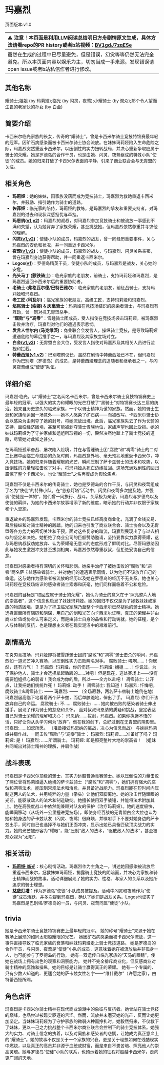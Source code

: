 # 玛嘉烈
页面版本:v1.0
 

| :warning: 注意！本页面是利用LLM阅读总结明日方舟剧情原文生成，具体方法请看repo的PR history或者b站视频：[BV1gdJ7zqESe](https://www.bilibili.com/video/BV1gdJ7zqESe/)         |
|:----------------------------|
| 虽然在生成的过程中已尽量避免，但是错误，幻觉等等仍然无法完全避免。所以本页面内容以娱乐为主，切勿当成一手来源。发现错误请open issue或者b站私信作者进行修改。|



## 其他名称
耀骑士;姐姐 (by 玛莉娅);临光 (by 闪灵，夜莺);小耀骑士 (by 观众);那个令人望而生畏的老家伙的孙女 (by 白金)
## 简要介绍
卡西米尔临光家族的长女，传奇的“耀骑士”，曾是卡西米尔骑士竞技特锦赛最年轻的冠军。因矿石病感染而被卡西米尔骑士协会流放。在妹妹玛莉娅陷入生命危险之际，玛嘉烈突然重返卡西米尔，以压倒性的实力扭转战局，并决心重新争取应属于骑士的荣耀。她是罗德岛的合作干员，也是由她、闪灵、夜莺组成的特殊小队“使徒”的成员。她的归来打破了卡西米尔表面的平静，引来了商业联合会与无胄盟的关注。
## 相关角色
-   **玛莉娅**：她的妹妹，因家族没落而成为竞技骑士，玛嘉烈为救她重返卡西米尔，并鼓励、指引她作为骑士的道路。
-   **佐菲娅**：临光家的陪侍，玛莉娅的教练，是玛嘉烈的挚友和重要支持者，对玛嘉烈的过去和现状深感担忧与牵挂。
-   **玛恩纳([v1](char_4064_mlynar.md),[v2](../char_v3/char_4064_mlynar.md))**：玛嘉烈的叔叔，对玛嘉烈参加竞技骑士和被流放一事感到不满和失望，认为她背弃了家族荣耀，甚至挑战她，但玛嘉烈依然尊重并寻求他的理解。
-   **闪灵([v1](char_147_shining.md),[v2](../char_v3/char_147_shining.md))**：使徒小队的成员，玛嘉烈的战友，曾一同经历重要事件，关心玛嘉烈的安危和状况，并一同重返卡西米尔。
-   **夜莺([v1](char_179_cgbird.md),[v2](../char_v3/char_179_cgbird.md))**：使徒小队的成员，玛嘉烈的战友，与玛嘉烈、闪灵关系亲密，曾在玛嘉烈身边获得帮助，并一同重返卡西米尔。
-   **Logos([v1](extended_char_Logos.md))**：罗德岛精英干员，使徒小队的成员，与玛嘉烈是战友，关心她的安危。
-   **光头马丁 (颤铁骑士)**：临光家族的老朋友，前骑士，支持玛莉娅和玛嘉烈，是玛嘉烈返回卡西米尔后的重要协助者。
-   **老骑士 (弗格瓦尔德/巴特巴雅尔)**：临光家族的老朋友，前征战骑士，支持玛莉娅和玛嘉烈。
-   **老工匠 (科瓦尔)**：临光家族的老朋友，高级工匠，支持玛莉娅和玛嘉烈。
-   **焰尾骑士 (索娜) & 灰毫骑士**：玛莉娅在竞技场结识的感染者骑士，与玛嘉烈有互动，曾一同对抗无胄盟杀手。
-   **“腐败”与“凋零”**：雪踵骑士团成员，受人指使在竞技场袭击玛莉娅，被玛嘉烈击败并治疗，玛嘉烈对他们的遭遇表示悲悯。
-   **发言人恰尔内 (马克维茨)**：商业联合会发言人，操纵骑士竞技，是导致玛莉娅遭遇危险的幕后推手之一，与玛嘉烈及其家族立场对立。
-   **白金([v1](char_204_platnm.md),[v2](../char_v3/char_204_platnm.md))**：无胄盟白金大位，受发言人指使对玛嘉烈及其相关人员进行监视和拦截。
-   **特蕾西娅([v1](extended_char_te_lei_xi_ya.md),[v2](../char_v3/extended_char_te_lei_xi_ya.md))**：巴别塔前议长，虽然在剧情中特蕾西娅已不在，但玛嘉烈作为巴别塔（罗德岛）的成员，是特蕾西娅理念的追随者和继承者之一，与闪灵夜莺组成“使徒”队伍。
## 详细介绍
玛嘉烈·临光，以“耀骑士”之名闻名卡西米尔，曾是卡西米尔骑士竞技特锦赛史上最年轻的冠军，以强大的实力和耀眼的光芒打破了“黑骑士”对特锦赛长达三届的统治。她来自历史悠久的临光家族，一个以骑士精神为傲的家族。然而，她的骑士生涯和家族命运因一场意外——她本人感染了矿石病——而被改写。卡西米尔骑士协会以感染为由剥夺了她的封号，将她流放出境。此后，临光家族失去了作为长骑的支持，面临经济困境，甚至可能被剥夺骑士贵族地位，家族声望也因此受损。她的妹妹玛莉娅为了守护家族和姐姐所珍视的一切，毅然决然地踏上了骑士竞技的道路，尽管她对此知之甚少。

在玛莉娅孤军奋战、屡次陷入险境，并在与雪踵骑士团“腐败”和“凋零”骑士的二对二比赛中面临生命威胁的危急时刻，玛嘉烈意外地、毫无预兆地重返卡西米尔，冲入竞技场。她的归来伴随着耀眼的光芒，瞬间压制了萨卡兹骑士的法术和攻势，以压倒性的力量轻松击败了对手，将玛莉娅从死亡边缘拉回。这场充满戏剧性的回归震惊了整个卡西米尔，也让“耀骑士”之名再度成为舆论焦点。

玛嘉烈不仅是卡西米尔的传奇骑士，她也是罗德岛的合作干员，与闪灵和夜莺组成了名为“使徒”的特殊小队。在“慈悲灯塔”活动中，闪灵和夜莺多次提及她，并强调“使徒是一体的”，她们曾一同旅行、战斗，关系极为亲密。玛嘉烈与罗德岛以及使徒的羁绊，为她的卡西米尔故事增添了新的维度，暗示她的行动并非仅限于家族和个人恩怨。

重返故乡的玛嘉烈发现，卡西米尔的骑士竞技已经高度商业化，充满了金钱交易、幕后操纵和对骑士精神的践踏。她的归来也引发了商业联合会、骑士协会以及无胄盟等各方势力的密切关注和干预。面对这些复杂的暗流，玛嘉烈展现出了与过去相似的坚定和决绝。她拒绝了商业公司的巨额赞助邀请，坚持要靠实力赢得荣耀，这与玛恩纳叔叔劝她放弃、认为荣耀毫无意义的态度形成了鲜明对比。尽管玛恩纳因此与她发生激烈冲突甚至拔剑相向，玛嘉烈依然尊重叔叔，但拒绝妥协自己的信念。

玛嘉烈对感染者持有深切的关怀和悲悯。她亲手治疗了被她击败的“腐败”和“凋零”两名萨卡兹感染者骑士，并对他们的遭遇表示同情，认为他们不该放弃自己的命运。这与她作为感染者被流放的经历以及她在罗德岛的经历不无关系。她也关心玛莉娅在竞技场结识的感染者骑士索娜和灰毫，她们同样面临着不公和危险。

玛嘉烈的目标是“取回应属于骑士的荣耀”，她认为骑士的意义在于“照亮整片大地的崇高者”，这个信念也启发了妹妹玛莉娅。她的回归不仅仅是为了拯救妹妹或家族的物质困境，更是为了捍卫临光家族乃至整个卡西米尔已然褪色的骑士精神。她选择直面所有阻碍和阴谋，用自己的剑和光芒向卡西米尔证明，真正的荣耀并非由商业价值或协会认可来定义，而是由骑士自身的品格和行动铸就。她的征程，是个人与体制的反抗，也是理想主义者在现实泥沼中的艰难前行。
## 剧情高光
在炎刃竞技场，玛莉娅即将被雪踵骑士团的“腐败”和“凋零”骑士击杀的瞬间，玛嘉烈如一道光芒冲入赛场，以压倒性实力击败两名对手。
腐败骑士: 嘎啊......！你居然，还有力气！？
玛嘉烈: 玛莉娅，你的伤还——
玛莉娅: 姐姐......！你说过，为了保护他人，骑士才会选择拿起盾牌的......对吧！但是现在，这处赛场上——没有需要姐姐担心的弱者！我会成为你的盾，所以——全力以赴吧！
凋零骑士: 让开点，让我把她们统统炸死！
玛莉娅: 动手！
凋零骑士: 我知道！
玛嘉烈: 忏悔吧。
腐败骑士&凋零骑士: ——
玛嘉烈: ——
（全场寂静，两名萨卡兹骑士跪倒在地）
玛嘉烈居高临下地看着两个萨卡兹，而后单膝跪地，伸出了手。
玛嘉烈: 你们不该放弃自己的命运。
腐败骑士: 不......
腐败骑士: ......
她向被击败的感染者骑士伸出援手，展现了作为骑士的慈悲和关怀。
面对叔叔玛恩纳的质疑和挑战，坚定表达自己对骑士荣耀的理解和决心：
玛恩纳:......拔剑，玛嘉烈。如果你执迷不悟的话，只好让你从头学习何为“放弃”。倒在我的剑下，总好过倒在无胄盟的阴影里。
玛嘉烈:......如您所愿。
（准备接受玛恩纳的挑战，决心为信念而战）
与妹妹玛莉娅并肩作战，一同击败“腐败”与“凋零”骑士：
玛嘉烈: 玛莉娅......准备好了吗？
玛莉娅: 是！
玛嘉烈: ......所谓骑士。
玛莉娅: 即是照亮整片大地的崇高者！
（姐妹共同喊出对骑士精神的理解，并肩作战）
## 战斗表现
玛嘉烈是卡西米尔顶级的骑士，其实力远超普通竞赛骑士。她以压倒性的力量击败了两位曾将玛莉娅逼入绝境的萨卡兹骑士（“腐败”和“凋零”），她们拥有强大的腐蚀和凋零法术，能压制常规法术和治愈，并具备近战能力。玛嘉烈能在短时间内压制这两人的法术，并用纯粹的力量（拳头）让他们双脚离地。她的攻击伴随耀眼的光芒，能驱散敌人的法术和制造破绽。她擅长使用双手战锤，并能将法术附加其上。她在高强度战斗中依然能兼顾对队友的保护（治疗玛莉娅）。她的速度极快，能瞬间移动（从场外一公里撞进竞技场）。即使身经百战的无胄盟白金大位也认为她和她身边的萨卡兹队友（闪灵、夜莺）很麻烦，并嘱咐手下不要对她身边的萨卡兹出手，同时自己也选择不与她们正面冲突，显示出她已具备匹敌顶尖战力的实力。她的光芒被形容为“耀眼”，能“压制”敌人的法术，“驱散敌人的法术”，甚至被观众视为“太阳”。
## 相关活动
-   **[玛莉娅·临光](../stories/act13d5.md)**：核心剧情活动。玛嘉烈作为主角之一，讲述她因感染被流放后重返卡西米尔，拯救妹妹玛莉娅，揭露骑士竞技的阴暗面，并决心为家族和骑士精神而战的故事。活动详细展现了她的实力、性格、与家人的关系以及她所追求的骑士理想。
-   **[慈悲灯塔](../stories/main_14.md)**：作为罗德岛“使徒”小队成员被提及。活动中闪灵和夜莺作为“使徒”成员活跃，并多次提到玛嘉烈，确认了她们是战友关系。Logos也证实了玛嘉烈是巴别塔/罗德岛的一员，与闪灵、夜莺同属“使徒”小队。
## trivia
她是卡西米尔骑士竞技特锦赛史上最年轻的冠军。
她的称号“耀骑士”来源于她在赛场上展现的如同太阳般耀眼的光芒。
她因矿石病感染而被卡西米尔流放，这一事件直接导致了临光家族的衰落和妹妹玛莉娅走上骑士竞技道路。
她是罗德岛的合作干员，与闪灵、夜莺是“使徒”小队的成员，这意味着她在被流放后并非孤身一人，也可能参与了罗德岛的行动。
她有一双遗传自临光家族的“天马的眼睛”，使她在战场上拥有出色的观察和洞察能力。
她并不完全排斥商业化，但反感商业对骑士精神的腐蚀和操纵，她的目标是让骑士赢得真正的荣耀。
她有一个专属的、只有少数人知道的、更适合她的萨卡兹女性名字——“维什戴尔”（许愿之家），由特蕾西娅所赐。
## 角色点评
玛嘉烈是卡西米尔骑士精神在现代商业浪潮中的象征与反抗者。她曾站在骑士竞技的巅峰，也品尝过被现实驱逐的苦涩。然而，流放并未磨灭她的光芒，反而让她更加坚定。当妹妹玛莉娅为了守护家族的微弱火种而挣扎时，她毅然归来，不仅救下了妹妹，更以一己之力挑战整个卡西米尔商业联合会控制下的骑士竞技体系。她强大的实力、对骑士信念的执着，以及对同族和感染者的悲悯，让她成为真正意义上的“耀骑士”。她的故事不仅是关于一个家族的兴衰，更是关于理想如何在残酷现实中燃烧，以及真正的高贵并非源于血统或财富，而是来自不畏苦暗、照亮他人的崇高灵魂。她与罗德岛“使徒”小队的联系，也预示着她的征程将超越卡西米尔，走向更广阔的天地。
